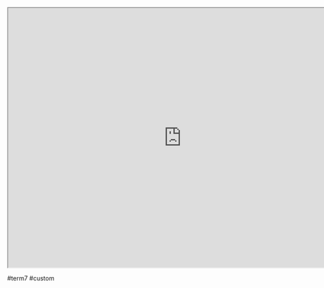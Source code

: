 
<iframe src="https://istd.sutd.edu.sg/undergraduate/courses/50037-blockchain-technology" width="800" height="600">
</iframe>

#term7
#custom